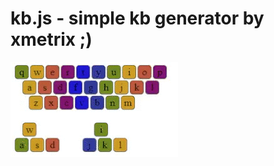 # kb.js - simple kb generator by xmetrix ;) 
![kb.js](https://github.com/xmxstudio/kb.js/blob/main/ss.gif?raw=true)
